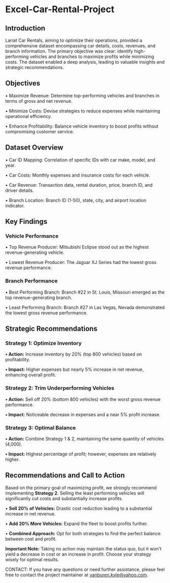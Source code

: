 # Excel-Car-Rental-Project

## Introduction ##

Lariat Car Rentals, aiming to optimize their operations, provided a comprehensive dataset encompassing car details, costs, revenues, and branch information. The primary objective was clear: identify high-performing vehicles and branches to maximize profits while minimizing costs. The dataset enabled a deep analysis, leading to valuable insights and strategic recommendations.

## Objectives ##

• Maximize Revenue: Determine top-performing vehicles and branches in terms of gross and net revenue.

• Minimize Costs: Devise strategies to reduce expenses while maintaining operational efficiency.

• Enhance Profitability: Balance vehicle inventory to boost profits without compromising customer service.

## Dataset Overview ##

• Car ID Mapping: Correlation of specific IDs with car make, model, and year.

• Car Costs: Monthly expenses and insurance costs for each vehicle.

• Car Revenue: Transaction data, rental duration, price, branch ID, and driver details.

• Branch Location: Branch ID (1-50), state, city, and airport location indicator.

## Key Findings ##

### Vehicle Performance ###
• Top Revenue Producer: Mitsubishi Eclipse stood out as the highest revenue-generating vehicle.

• Lowest Revenue Producer: The Jaguar XJ Series had the lowest gross revenue performance.

### Branch Performance ###
• Best Performing Branch: Branch #22 in St. Louis, Missouri emerged as the top revenue-generating branch.

• Least Performing Branch: Branch #27 in Las Vegas, Nevada demonstrated the lowest gross revenue performance.

## Strategic Recommendations ##

### Strategy 1: Optimize Inventory ###
**• Action:** Increase inventory by 20% (top 800 vehicles) based on profitability.

**• Impact:** Higher expenses but nearly 5% increase in net revenue, enhancing overall profit.

### Strategy 2: Trim Underperforming Vehicles ###
**• Action:** Sell off 20% (bottom 800 vehicles) with the worst gross revenue performance.

**• Impact:** Noticeable decrease in expenses and a near 5% profit increase.

### Strategy 3: Optimal Balance ###
**• Action:** Combine Strategy 1 & 2, maintaining the same quantity of vehicles (4,000).

**• Impact:** Highest percentage of profit; however, expenses are relatively higher.

## Recommendations and Call to Action ##
Based on the primary goal of maximizing profit, we strongly recommend implementing **Strategy 2**. Selling the least performing vehicles will significantly cut costs and substantially increase profits.

• **Sell 20% of Vehicles:** Drastic cost reduction leading to a substantial increase in net revenue.

• **Add 20% More Vehicles:** Expand the fleet to boost profits further.

• **Combined Approach:** Opt for both strategies to find the perfect balance between cost and profit.

**Important Note:** Taking no action may maintain the status quo, but it won't yield a decrease in cost or an increase in profit. Choose your strategy wisely for optimal results.

CONTACT: If you have any questions or need further assistance, please feel free to contact the project maintainer at vanburen.kyle@yahoo.com.




